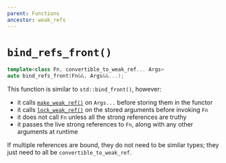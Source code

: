 ```yaml
---
parent: Functions
ancestor: weak_refs
---
```


# `bind_refs_front()`

```c++
template<class Fn, convertible_to_weak_ref... Args>
auto bind_refs_front(Fn&&, Args&&...);
```

This function is similar to `std::bind_front()`, however:
- it calls [`make_weak_ref()`](make_weak_ref.md) on `Args...` before storing them in the functor
- it calls [`lock_weak_ref()`](lock_weak_ref.md) on the stored arguments before invoking `Fn`
- it does not call `Fn` unless all the strong references are truthy
- it passes the live strong references to `Fn`, along with any other arguments at runtime

If multiple references are bound, they do not need to be similar types; they just need to all be `convertible_to_weak_ref`.
